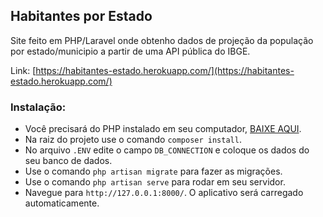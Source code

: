 ## Habitantes por Estado
Site feito em PHP/Laravel onde obtenho dados de projeção da população por estado/municipio a partir de uma API pública do IBGE.

Link: [https://habitantes-estado.herokuapp.com/](https://habitantes-estado.herokuapp.com/)

### Instalação: 

* Você precisará do PHP instalado em seu computador, [BAIXE AQUI](https://www.php.net/downloads). 
* Na raiz do projeto use o comando `composer install`.
* No arquivo `.ENV` edite o campo `DB_CONNECTION` e coloque os dados do seu banco de dados.
* Use o comando `php artisan migrate` para fazer as migrações.
* Use o comando `php artisan serve` para rodar em seu servidor.
* Navegue para `http://127.0.0.1:8000/`. O aplicativo será carregado automaticamente.
